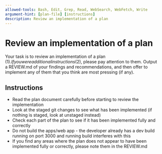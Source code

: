 ```yaml
---
allowed-tools: Bash, Edit, Grep, Read, WebSearch, WebFetch, Write
argument-hint: [plan-file] [instructions]
description: Review an implementation of a plan
---
```


# Review an implementation of a plan

Your task is to review an implementation of a plan ($1). If you were additional instructions ($2), please pay attention to them. Output a REVIEW.md of your findings and recommendations, and then offer to implement any of them that you think are most pressing (if any).

## Instructions

- Read the plan document carefully before starting to review the implementation
- Look at the staged git changes to see what has been implemented (if nothing is staged, look at unstaged instead)
- Check each part of the plan to see if it has been implemented fully and correctly
- Do not build the apps/web app - the developer already has a dev build running on port 3000 and running build interferes with this
- If you find any areas where the plan does not appear to have been implemented fully or correctly, please note them in the REVIEW.md
